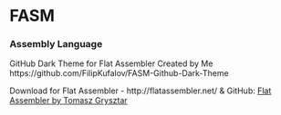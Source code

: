 # FASM
<h3>Assembly Language</h3>

<p>GitHub Dark Theme for Flat Assembler Created by Me <br> https://github.com/FilipKufalov/FASM-Github-Dark-Theme</p>

<p>Download for Flat Assembler - http://flatassembler.net/ & GitHub: <a href="https://github.com/tgrysztar">Flat Assembler by Tomasz Grysztar</a></p>
